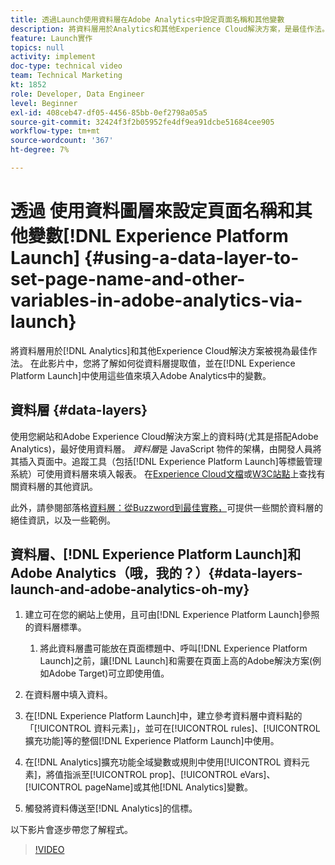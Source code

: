 ```yaml
---
title: 透過Launch使用資料層在Adobe Analytics中設定頁面名稱和其他變數
description: 將資料層用於Analytics和其他Experience Cloud解決方案，是最佳作法。 在此影片中，您將了解如何從資料層提取值，並在Launch中使用這些值來填入Adobe Analytics中的變數。
feature: Launch實作
topics: null
activity: implement
doc-type: technical video
team: Technical Marketing
kt: 1852
role: Developer, Data Engineer
level: Beginner
exl-id: 408ceb47-df05-4456-85bb-0ef2798a05a5
source-git-commit: 32424f3f2b05952fe4df9ea91dcbe51684cee905
workflow-type: tm+mt
source-wordcount: '367'
ht-degree: 7%

---
```


# 透過 使用資料圖層來設定頁面名稱和其他變數[!DNL Experience Platform Launch] {#using-a-data-layer-to-set-page-name-and-other-variables-in-adobe-analytics-via-launch}

將資料層用於[!DNL Analytics]和其他Experience Cloud解決方案被視為最佳作法。 在此影片中，您將了解如何從資料層提取值，並在[!DNL Experience Platform Launch]中使用這些值來填入Adobe Analytics中的變數。

## 資料層 {#data-layers}

使用您網站和Adobe Experience Cloud解決方案上的資料時(尤其是搭配Adobe Analytics)，最好使用資料層。 _資料層_&#x200B;是 JavaScript 物件的架構，由開發人員將其插入頁面中。追蹤工具（包括[!DNL Experience Platform Launch]等標籤管理系統）可使用資料層來填入報表。 在[Experience Cloud文檔](https://marketing.adobe.com/resources/help/en_US/sc/implement/ref-data-layer.html)或[W3C站點](https://www.w3.org/)上查找有關資料層的其他資訊。

此外，請參閱部落格[資料層：從Buzzword到最佳實務，](https://theblog.adobe.com/data-layers-buzzword-best-practice/)可提供一些關於資料層的絕佳資訊，以及一些範例。

## 資料層、[!DNL Experience Platform Launch]和Adobe Analytics（哦，我的？）{#data-layers-launch-and-adobe-analytics-oh-my}

1. 建立可在您的網站上使用，且可由[!DNL Experience Platform Launch]參照的資料層標準。

   1. 將此資料層盡可能放在頁面標題中、呼叫[!DNL Experience Platform Launch]之前，讓[!DNL Launch]和需要在頁面上高的Adobe解決方案(例如Adobe Target)可立即使用值。

1. 在資料層中填入資料。
1. 在[!DNL Experience Platform Launch]中，建立參考資料層中資料點的「[!UICONTROL 資料元素]」，並可在[!UICONTROL rules]、[!UICONTROL 擴充功能]等的整個[!DNL Experience Platform Launch]中使用。
1. 在[!DNL Analytics]擴充功能全域變數或規則中使用[!UICONTROL 資料元素]，將值指派至[!UICONTROL prop]、[!UICONTROL eVars]、[!UICONTROL pageName]或其他[!DNL Analytics]變數。
1. 觸發將資料傳送至[!DNL Analytics]的信標。

以下影片會逐步帶您了解程式。

>[!VIDEO](https://video.tv.adobe.com/v/25899/?quality=12)
